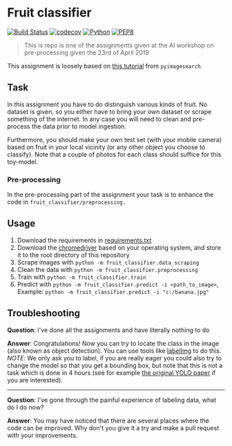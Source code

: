 # Fruit classifier

[![Build Status](https://travis-ci.org/acntech/fruit-classifier.svg?branch=master)](https://travis-ci.org/acntech/fruit-classifier.svg)
[![codecov](https://codecov.io/gh/acntech/fruit-classifier/branch/master/graph/badge.svg)](https://codecov.io/gh/acntech/fruit-classifier)
[![Python](https://img.shields.io/badge/python-3.6-blue.svg)](https://www.python.org/)
[![PEP8](https://img.shields.io/badge/code%20style-PEP8-brightgreen.svg)](https://www.python.org/dev/peps/pep-0008/)

> This is repo is one of the assignments given at the AI workshop on
pre-processing given the 23rd of April 2019

This assignment is loosely based on
[this tutorial](https://www.pyimagesearch.com/2017/12/18/keras-deep-learning-raspberry-pi/)
from `pyimagesearch`.


## Task

In this assignment you have to do distinguish various kinds of fruit.
No dataset is given, so you either have to bring your own dataset or
scrape something of the internet.
In any case you will need to clean and pre-process the data prior to
model ingestion.

Furthermore, you should make your own test set (with your mobile
camera) based on fruit in your local vicinity (or any other object you
choose to classify). Note that a couple of photos for each class should
suffice for this toy-model.

### Pre-processing

In the pre-processing part of the assignment your task is to enhance
the code in `fruit_classifier/preprocessing.`

## Usage

1. Download the requirements in [requirements.txt](requirements.txt)
2. Download the [chromedriver](https://sites.google.com/a/chromium.org/chromedriver/downloads)
   based on your operating system, and store it to the root directory
   of this repository
3. Scrape images with `python -m fruit_classifier.data_scraping`
4. Clean the data with `python -m fruit_classifier.preprocessing`
5. Train with `python -m fruit_classifier.train`
6. Predict with `python -m fruit_classifier.predict -i <path_to_image>`, 
	Example: `python -m fruit_classifier.predict -i "c:/banana.jpg"`

## Troubleshooting
**Question**: I've done all the assignments and have literally
nothing to do

**Answer**: Congratulations! Now you can try to locate the class in
the image (also known as object detection). You can use tools like
[labelImg](https://github.com/tzutalin/labelImg) to do this. *NOTE*:
We only ask you to label, if you are really eager you could also try
to change the model so that you get a bounding box, but note that
this is not a task which is done in 4 hours (see for example [the
original YOLO paper](https://arxiv.org/abs/1506.02640) if you are
interested).

---

**Question**: I've gone through the painful experience of labeling
data, what do I do now?

**Answer**: You may have noticed that there are several places where
the code can be improved. Why don't you give it a try and make a pull
request with your improvements.


